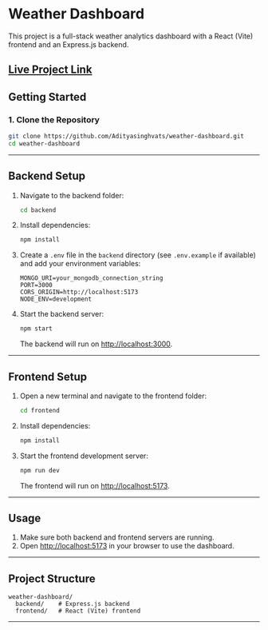 # Weather Dashboard

This project is a full-stack weather analytics dashboard with a React (Vite) frontend and an Express.js backend.

## [Live Project Link](https://visual-kohl.vercel.app/)

## Getting Started

### 1. Clone the Repository

```sh
git clone https://github.com/Adityasinghvats/weather-dashboard.git
cd weather-dashboard
```

---

## Backend Setup

1. Navigate to the backend folder:
	```sh
	cd backend
	```
2. Install dependencies:
	```sh
	npm install
	```
3. Create a `.env` file in the `backend` directory (see `.env.example` if available) and add your environment variables:
	```env
	MONGO_URI=your_mongodb_connection_string
	PORT=3000
	CORS_ORIGIN=http://localhost:5173
	NODE_ENV=development
	```
4. Start the backend server:
	```sh
	npm start
	```
	The backend will run on [http://localhost:3000](http://localhost:3000).

---

## Frontend Setup

1. Open a new terminal and navigate to the frontend folder:
	```sh
	cd frontend
	```
2. Install dependencies:
	```sh
	npm install
	```
3. Start the frontend development server:
	```sh
	npm run dev
	```
	The frontend will run on [http://localhost:5173](http://localhost:5173).

---

## Usage

1. Make sure both backend and frontend servers are running.
2. Open [http://localhost:5173](http://localhost:5173) in your browser to use the dashboard.

---

## Project Structure

```
weather-dashboard/
  backend/    # Express.js backend
  frontend/   # React (Vite) frontend
```

---
